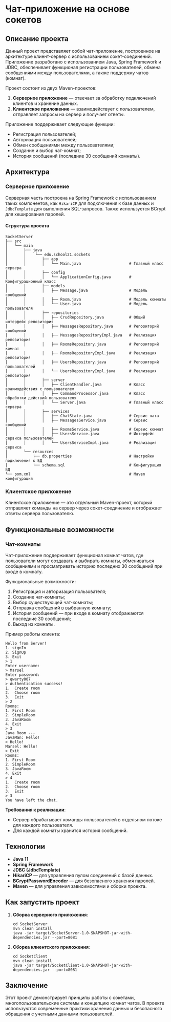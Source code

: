 # Чат-приложение на основе сокетов

## Описание проекта

Данный проект представляет собой чат-приложение, построенное на архитектуре клиент-сервер 
с использованием сокет-соединений. Приложение разработано с использованием Java, 
Spring Framework и JDBC, обеспечивает функционал регистрации пользователей, обмена 
сообщениями между пользователями, а также поддержку чатов (комнат).

Проект состоит из двух Maven-проектов:
1. **Серверное приложение** — отвечает за обработку подключений клиентов и хранение данных.
2. **Клиентское приложение** — взаимодействует с пользователем, отправляет запросы на сервер и получает ответы.

Приложение поддерживает следующие функции:
- Регистрация пользователей;
- Авторизация пользователей;
- Обмен сообщениями между пользователями;
- Создание и выбор чат-комнат;
- История сообщений (последние 30 сообщений комнаты).

## Архитектура

### Серверное приложение
Серверная часть построена на Spring Framework с использованием таких компонентов, как 
`HikariCP` для подключения к базе данных и `JdbcTemplate` для выполнения SQL-запросов. 
Также используется BCrypt для хеширования паролей.

#### Структура проекта
```
SocketServer
├── src
│   └── main
│       ├── java
│       │    └── edu.school21.sockets
│       │       ├── app
│       │       │   └── Main.java                     # Главный класс сервера
│       │       ├── config
│       │       │   └── ApplicationConfig.java        # Конфигурационный класс
│       │       ├── models
│       │       │   ├── Message.java                  # Модель сообщений
│       │       │   ├── Room.java                     # Модель комнаты
│       │       │   └── User.java                     # Модель пользователя
│       │       ├── repositories
│       │       │   ├── CrudRepository.java           # Общий интерфейс репозитория
│       │       │   ├── MessagesRepository.java       # Репозиторий сообщений
│       │       │   ├── MessagesRepositoryImpl.java   # Реализация репозитория
│       │       │   ├── RoomsRepository.java          # Репозиторий комнат
│       │       │   ├── RoomsRepositoryImpl.java      # Реализация репозитория
│       │       │   ├── UsersRepository.java          # Репозиторий пользователей
│       │       │   └── UsersRepositoryImpl.java      # Реализация репозитория
│       │       ├── server
│       │       │   ├── ClientHandler.java            # Класс взаимодействия с пользователем
│       │       │   ├── CommandProcessor.java         # Класс обработки действий пользователя
│       │       │   └── Server.java                   # Главный класс сервера
│       │       ├── services
│       │       │   ├── ChatState.java                # Сервис чата
│       │       │   ├── MessagesService.java          # Сервис сообщений
│       │       │   ├── RoomsService.java             # Сервис комнат
│       │       │   ├── UsersService.java             # Интерфейс сервиса пользователей
│       │       │   └── UsersServiceImpl.java         # Реализация сервиса
│       └── resources
│           ├── db.properties                         # Настройки подключения к БД
│           └── schema.sql                            # Конфигурация БД
└── pom.xml                                           # Maven конфигурация
```

### Клиентское приложение
Клиентское приложение — это отдельный Maven-проект, который отправляет команды на сервер 
через сокет-соединение и отображает ответы сервера пользователю.

## Функциональные возможности

### Чат-комнаты

Чат-приложение поддерживает функционал комнат чатов, где пользователи могут создавать и 
выбирать комнаты, обмениваться сообщениями и просматривать историю последних 30 сообщений 
при входе в комнату.

Функциональные возможности:
1. Регистрация и авторизация пользователя;
2. Создание чат-комнаты;
3. Выбор существующей чат-комнаты;
4. Отправка сообщений в выбранную комнату;
5. История сообщений — при входе в комнату отображаются последние 30 сообщений;
6. Выход из комнаты.

Пример работы клиента:
```
Hello from Server!
1. signIn
2. SignUp
3. Exit
> 1
Enter username:
> Marsel
Enter password:
> qwerty007
> Authentication success!
1.	Create room
2.	Choose room
3.	Exit
> 2
Rooms:
1. First Room
2. SimpleRoom
3. JavaRoom
4. Exit
> 3
Java Room ---
JavaMan: Hello!
> Hello!
Marsel: Hello!
> Exit
Rooms:
1. First Room
2. SimpleRoom
3. JavaRoom
4. Exit
> 4
1.	Create room
2.	Choose room
3.	Exit
> 3
You have left the chat.
```

**Требования к реализации**:
- Сервер обрабатывает команды пользователей в отдельном потоке для каждого пользователя.
- Для каждой комнаты хранится история сообщений.

## Технологии

- **Java 11**
- **Spring Framework**
- **JDBC (JdbcTemplate)**
- **HikariCP** — для управления пулом соединений с базой данных.
- **BCryptPasswordEncoder** — для безопасного хранения паролей.
- **Maven** — для управления зависимостями и сборки проекта.

## Как запустить проект

1. **Сборка серверного приложения**:
    ```
    cd SocketServer
    mvn clean install
    java -jar target/SocketServer-1.0-SNAPSHOT-jar-with-dependencies.jar --port=8081
    ```

2. **Сборка клиентского приложения**:
    ```
    cd SocketClient
    mvn clean install
    java -jar target/SocketClient-1.0-SNAPSHOT-jar-with-dependencies.jar --port=8081
    ```

## Заключение

Этот проект демонстрирует принципы работы с сокетами, многопользовательские системы и 
концепцию комнат чатов. В проекте используются современные практики хранения данных и 
безопасного обращения с учетными данными пользователей.